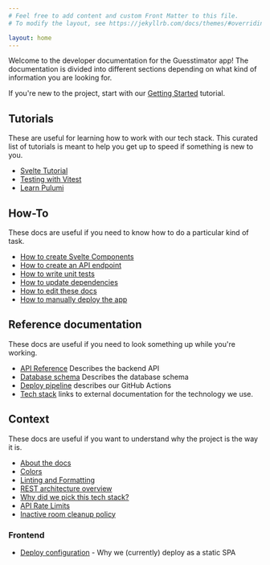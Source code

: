 ```yaml
---
# Feel free to add content and custom Front Matter to this file.
# To modify the layout, see https://jekyllrb.com/docs/themes/#overriding-theme-defaults

layout: home
---
```


Welcome to the developer documentation for the Guesstimator app! The documentation is divided into different sections depending on what kind of information you are looking for.

If you're new to the project, start with our [Getting Started](/tutorials/getting-started.md) tutorial.

## Tutorials

These are useful for learning how to work with our tech stack. This curated list of tutorials is meant to help you get up to speed if something is new to you.

- [Svelte Tutorial](https://svelte.dev/tutorial/basics)
- [Testing with Vitest](https://www.thisdot.co/blog/testing-with-vitest)
- [Learn Pulumi](https://www.pulumi.com/learn/)

## How-To

These docs are useful if you need to know how to do a particular kind of task.

- [How to create Svelte Components](/how-to/svelte-components.md)
- [How to create an API endpoint](/how-to/create-api-endpoint.md)
- [How to write unit tests](/how-to/unit-tests.md)
- [How to update dependencies](/how-to/update-dependencies.md)
- [How to edit these docs](/how-to/edit-docs.md)
- [How to manually deploy the app](/how-to/deploy-manually.md)

## Reference documentation

These docs are useful if you need to look something up while you're working.

- [API Reference](/reference/api.md) Describes the backend API
- [Database schema](/reference/database-schema.md) Describes the database schema
- [Deploy pipeline](/reference/build.md) describes our GitHub Actions
- [Tech stack](/reference/tech-stack.md) links to external documentation for the technology we use.

## Context

These docs are useful if you want to understand why the project is the way it is.

- [About the docs](/context/docs.md)
- [Colors](/context/frontend/colors.md)
- [Linting and Formatting](/context/linting-and-formatting.md)
- [REST architecture overview](/context/infra/lambda-rest.md)
- [Why did we pick this tech stack?](/context/why-tech-stack.md)
- [API Rate Limits](/context/infra/rate-limits.md)
- [Inactive room cleanup policy](/context/infra/room-cleanup.md)

### Frontend

- [Deploy configuration](/context/frontend/deploy.md) - Why we (currently) deploy as a static SPA
